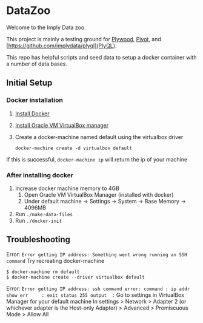 # DataZoo

Welcome to the Imply Data zoo.

This project is mainly a testing ground for [Plywood](https://github.com/implydata/plywood),
[Pivot](https://github.com/implydata/pivot), and [https://github.com/implydata/plyql](PlyQL).

This repo has helpful scripts and seed data to setup a docker container with a number of data bases.

## Initial Setup

### Docker installation

1. [Install Docker](https://docs.docker.com/engine/installation/)
2. [Install Oracle VM VirtualBox manager](https://www.virtualbox.org/wiki/Downloads)
3. Create a docker-machine named default using the virtualbox driver
   
    `docker-machine create -d virtualbox default`

If this is successful, `docker-machine ip` will return the ip of your machine

### After installing docker
1. Increase docker machine memory to 4GB
    1. Open Oracle VM VirtualBox Manager (installed with docker)
    2. Under default machine -> Settings -> System -> Base Memory -> 4096MB
2. Run `./make-data-files`
3. Run `./docker-init`

## Troubleshooting

Error: `Error getting IP address: Something went wrong running an SSH command`
Try recreating docker-machine

```
$ docker-machine rm default
$ docker-machine create --driver virtualbox default
```
Error: `Error getting IP address: ssh command error:
command : ip addr show
err     : exit status 255
output  :`
Go to settings in VirtualBox Manager for your default machine 
In settings > Network > Adapter 2 (or whichever adapter is the Host-only Adapter) > Advanced > Promiscuous Mode > Allow All
